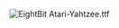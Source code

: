 ![EightBit Atari-Yahtzee.ttf](https://github.com/ChoccyHobNob/EightBit-Atari-Fonts/blob/master/Y/EightBit%20Atari-Yahtzee-sample.png "EightBit Atari-Yahtzee.ttf")